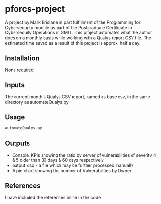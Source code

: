 # pforcs-project

A project by Mark Brislane in part fulfillment of the Programming for Cybersecurity module as
part of the Postgraduate Certificate in Cybersecuity Operations in GMIT. This project automates
what the author does on a monthly basis while working with a Qualys report CSV file. The estimated
time saved as a result of this project is approx. half a day.

## Installation
None required

## Inputs
The current month's Qualys CSV report, named as base.csv, in the same directory as automateQualys.py

## Usage

```python
automateQualys.py
```

## Outputs
* Console: KPIs showing the ratio by server of vulnerabilities of severity 4 & 5 older than 30 days & 60 days respectively
* output.xlsx - a file which may be further processed manually
* A pie chart showing the number of Vulnerabilities by Owner

## References
I have included the references inline in the code